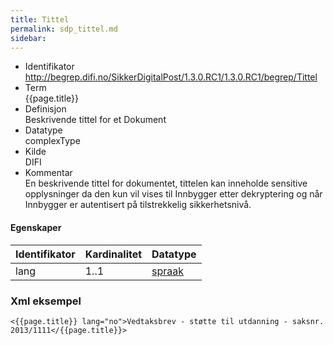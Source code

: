 ```yaml
--- 
title: Tittel  
permalink: sdp_tittel.md
sidebar:
---
```


  - Identifikator  
    http://begrep.difi.no/SikkerDigitalPost/1.3.0.RC1/1.3.0.RC1/begrep/Tittel
  - Term  
    {{page.title}}
  - Definisjon  
    Beskrivende tittel for et Dokument
  - Datatype  
    complexType
  - Kilde  
    DIFI
  - Kommentar  
    En beskrivende tittel for dokumentet, tittelen kan inneholde
    sensitive opplysninger da den kun vil vises til Innbygger etter
    dekryptering og når Innbygger er autentisert på tilstrekkelig
    sikkerhetsnivå.

#### Egenskaper

| Identifikator | Kardinalitet | Datatype                 |
| --- | --- | --- |
| lang          | 1..1         | [spraak](../../felles/spraak.md) |

### Xml eksempel

    <{{page.title}} lang="no">Vedtaksbrev - støtte til utdanning - saksnr. 2013/1111</{{page.title}}>
